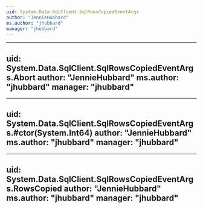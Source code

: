 ```yaml
---
uid: System.Data.SqlClient.SqlRowsCopiedEventArgs
author: "JennieHubbard"
ms.author: "jhubbard"
manager: "jhubbard"
---
```


---
uid: System.Data.SqlClient.SqlRowsCopiedEventArgs.Abort
author: "JennieHubbard"
ms.author: "jhubbard"
manager: "jhubbard"
---

---
uid: System.Data.SqlClient.SqlRowsCopiedEventArgs.#ctor(System.Int64)
author: "JennieHubbard"
ms.author: "jhubbard"
manager: "jhubbard"
---

---
uid: System.Data.SqlClient.SqlRowsCopiedEventArgs.RowsCopied
author: "JennieHubbard"
ms.author: "jhubbard"
manager: "jhubbard"
---
